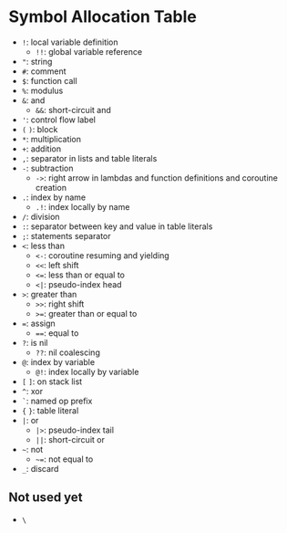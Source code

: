 # Symbol Allocation Table

- `!`: local variable definition
  - `!!`: global variable reference
- `"`: string
- `#`: comment
- `$`: function call
- `%`: modulus
- `&`: and
  - `&&`: short-circuit and
- `'`: control flow label
- `(` `)`: block
- `*`: multiplication
- `+`: addition
- `,`: separator in lists and table literals
- `-`: subtraction
  - `->`: right arrow in lambdas and function definitions and coroutine creation
- `.`: index by name
  - `.!`: index locally by name
- `/`: division
- `:`: separator between key and value in table literals
- `;`: statements separator
- `<`: less than
  - `<-`: coroutine resuming and yielding
  - `<<`: left shift
  - `<=`: less than or equal to
  - `<|`: pseudo-index head
- `>`: greater than
  - `>>`: right shift
  - `>=`: greater than or equal to
- `=`: assign
  - `==`: equal to
- `?`: is nil
  - `??`: nil coalescing
- `@`: index by variable
  - `@!`: index locally by variable
- `[` `]`: on stack list
- `^`: xor
- `` ` ``: named op prefix
- `{` `}`: table literal
- `|`: or
  - `|>`: pseudo-index tail
  - `||`: short-circuit or
- `~`: not
  - `~=`: not equal to
- `_`: discard

## Not used yet

- `\`
